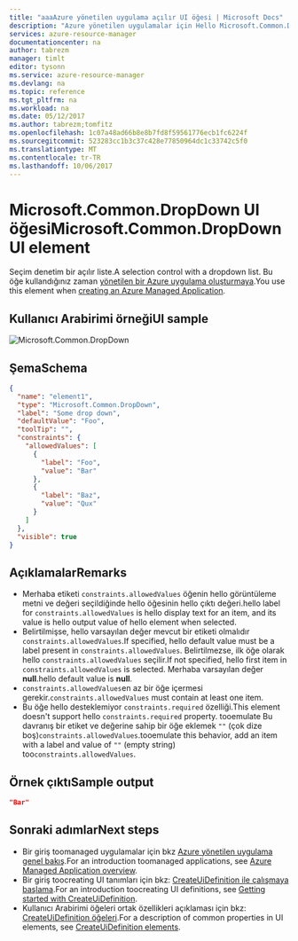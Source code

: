 ```yaml
---
title: "aaaAzure yönetilen uygulama açılır UI öğesi | Microsoft Docs"
description: "Azure yönetilen uygulamalar için Hello Microsoft.Common.DropDown UI öğesi açıklar"
services: azure-resource-manager
documentationcenter: na
author: tabrezm
manager: timlt
editor: tysonn
ms.service: azure-resource-manager
ms.devlang: na
ms.topic: reference
ms.tgt_pltfrm: na
ms.workload: na
ms.date: 05/12/2017
ms.author: tabrezm;tomfitz
ms.openlocfilehash: 1c07a48ad66b8e8b7fd8f59561776ecb1fc6224f
ms.sourcegitcommit: 523283cc1b3c37c428e77850964dc1c33742c5f0
ms.translationtype: MT
ms.contentlocale: tr-TR
ms.lasthandoff: 10/06/2017
---
```

# <a name="microsoftcommondropdown-ui-element"></a><span data-ttu-id="71905-103">Microsoft.Common.DropDown UI öğesi</span><span class="sxs-lookup"><span data-stu-id="71905-103">Microsoft.Common.DropDown UI element</span></span>
<span data-ttu-id="71905-104">Seçim denetim bir açılır liste.</span><span class="sxs-lookup"><span data-stu-id="71905-104">A selection control with a dropdown list.</span></span> <span data-ttu-id="71905-105">Bu öğe kullandığınız zaman [yönetilen bir Azure uygulama oluşturmaya](managed-application-publishing.md).</span><span class="sxs-lookup"><span data-stu-id="71905-105">You use this element when [creating an Azure Managed Application](managed-application-publishing.md).</span></span>

## <a name="ui-sample"></a><span data-ttu-id="71905-106">Kullanıcı Arabirimi örneği</span><span class="sxs-lookup"><span data-stu-id="71905-106">UI sample</span></span>
![Microsoft.Common.DropDown](./media/managed-application-elements/microsoft.common.dropdown.png)

## <a name="schema"></a><span data-ttu-id="71905-108">Şema</span><span class="sxs-lookup"><span data-stu-id="71905-108">Schema</span></span>
```json
{
  "name": "element1",
  "type": "Microsoft.Common.DropDown",
  "label": "Some drop down",
  "defaultValue": "Foo",
  "toolTip": "",
  "constraints": {
    "allowedValues": [
      {
        "label": "Foo",
        "value": "Bar"
      },
      {
        "label": "Baz",
        "value": "Qux"
      }
    ]
  },
  "visible": true
}
```

## <a name="remarks"></a><span data-ttu-id="71905-109">Açıklamalar</span><span class="sxs-lookup"><span data-stu-id="71905-109">Remarks</span></span>
- <span data-ttu-id="71905-110">Merhaba etiketi `constraints.allowedValues` öğenin hello görüntüleme metni ve değeri seçildiğinde hello öğesinin hello çıktı değeri.</span><span class="sxs-lookup"><span data-stu-id="71905-110">hello label for `constraints.allowedValues` is hello display text for an item, and its value is hello output value of hello element when selected.</span></span>
- <span data-ttu-id="71905-111">Belirtilmişse, hello varsayılan değer mevcut bir etiketi olmalıdır `constraints.allowedValues`.</span><span class="sxs-lookup"><span data-stu-id="71905-111">If specified, hello default value must be a label present in `constraints.allowedValues`.</span></span> <span data-ttu-id="71905-112">Belirtilmezse, ilk öğe olarak hello `constraints.allowedValues` seçilir.</span><span class="sxs-lookup"><span data-stu-id="71905-112">If not specified, hello first item in `constraints.allowedValues` is selected.</span></span> <span data-ttu-id="71905-113">Merhaba varsayılan değer **null**.</span><span class="sxs-lookup"><span data-stu-id="71905-113">hello default value is **null**.</span></span>
- <span data-ttu-id="71905-114">`constraints.allowedValues`en az bir öğe içermesi gerekir.</span><span class="sxs-lookup"><span data-stu-id="71905-114">`constraints.allowedValues` must contain at least one item.</span></span>
- <span data-ttu-id="71905-115">Bu öğe hello desteklemiyor `constraints.required` özelliği.</span><span class="sxs-lookup"><span data-stu-id="71905-115">This element doesn't support hello `constraints.required` property.</span></span> <span data-ttu-id="71905-116">tooemulate Bu davranış bir etiket ve değerine sahip bir öğe eklemek `""` (çok dize boş)`constraints.allowedValues`.</span><span class="sxs-lookup"><span data-stu-id="71905-116">tooemulate this behavior, add an item with a label and value of `""` (empty string) too`constraints.allowedValues`.</span></span>

## <a name="sample-output"></a><span data-ttu-id="71905-117">Örnek çıktı</span><span class="sxs-lookup"><span data-stu-id="71905-117">Sample output</span></span>
```json
"Bar"
```

## <a name="next-steps"></a><span data-ttu-id="71905-118">Sonraki adımlar</span><span class="sxs-lookup"><span data-stu-id="71905-118">Next steps</span></span>
* <span data-ttu-id="71905-119">Bir giriş toomanaged uygulamalar için bkz [Azure yönetilen uygulama genel bakış](managed-application-overview.md).</span><span class="sxs-lookup"><span data-stu-id="71905-119">For an introduction toomanaged applications, see [Azure Managed Application overview](managed-application-overview.md).</span></span>
* <span data-ttu-id="71905-120">Bir giriş toocreating UI tanımları için bkz: [CreateUiDefinition ile çalışmaya başlama](managed-application-createuidefinition-overview.md).</span><span class="sxs-lookup"><span data-stu-id="71905-120">For an introduction toocreating UI definitions, see [Getting started with CreateUiDefinition](managed-application-createuidefinition-overview.md).</span></span>
* <span data-ttu-id="71905-121">Kullanıcı Arabirimi öğeleri ortak özellikleri açıklaması için bkz: [CreateUiDefinition öğeleri](managed-application-createuidefinition-elements.md).</span><span class="sxs-lookup"><span data-stu-id="71905-121">For a description of common properties in UI elements, see [CreateUiDefinition elements](managed-application-createuidefinition-elements.md).</span></span>
